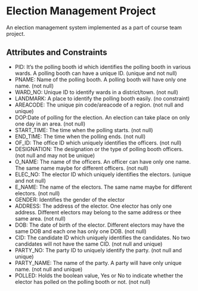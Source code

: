 # Election Management Project

An election management system implemented as a part of course team project. 

## Attributes and Constraints

- PID: It’s the polling booth id which identifies the polling booth in various wards. A polling booth can have a unique ID. (unique and not null) 
- PNAME: Name of the polling booth. A polling booth will have only one name. (not null)
- WARD_NO: Unique ID to identify wards in a district/town. (not null)
- LANDMARK: A place to identify the polling booth easily. (no constraint)
- AREACODE: The unique pin code/areacode of a region. (not null and unique)
- DOP:Date of polling for the election. An election can take place on only one day in an area. (not null)
- START_TIME: The time when the polling starts. (not null)
- END_TIME: The time when the polling ends. (not null)
- OF_ID: The office ID which uniquely identifies the officers. (not null)
- DESIGNATION: The designation or the type of polling booth officers. (not null and may not be unique)
- O_NAME: The name of the officers. An officer can have only one name. The same name maybe for different officers. (not null)
- ELEC_NO: The elector ID which uniquely identifies the electors. (unique and not null)
- E_NAME: The name of the electors. The same name maybe for different electors. (not null)
- GENDER:  Identifies the gender of the elector
- ADDRESS: The address of the elector. One elector has only one address. Different electors may belong to the same address or thee same area. (not null)
- DOB: The date of birth of the elector. Different electors may have the same DOB and each one has only one DOB. (not null)
- CID: The candidate ID which uniquely identifies the candidates. No two candidates will not have the same CID. (not null and unique)
- PARTY_NO: The party ID to uniquely identify the party. (not null and unique)
- PARTY_NAME: The name of the party. A party will have only unique name. (not null and unique)
- POLLED: Holds the boolean value, Yes or No to indicate whether the elector has polled on the polling booth or not. (not null)
